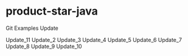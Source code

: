 # product-star-java
Git Examples Update

Update_11
Update_2
Update_3
Update_4
Update_5
Update_6
Update_7
Update_8
Update_9
Update_10